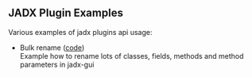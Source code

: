 ## JADX Plugin Examples

Various examples of jadx plugins api usage:
- Bulk rename ([code](https://github.com/jadx-decompiler/jadx-plugin-examples/blob/main/examples/bulk-rename/src/main/java/jadx/plugins/examples/bulkrename/BulkRenamePlugin.java#L16))  
  Example how to rename lots of classes, fields, methods and method parameters in jadx-gui
